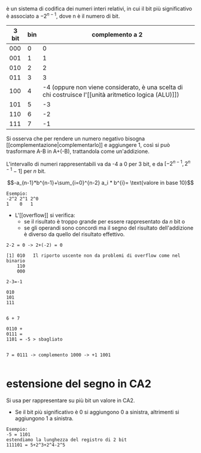 è un sistema di codifica dei numeri interi relativi, in cui il bit più significativo è associato a $-2^{n-1}$, dove n è il numero di bit.

| 3 bit | bin | complemento a 2                                                                                 |
| ----- | --- | ----------------------------------------------------------------------------------------------- |
| 000   | 0   | 0                                                                                               |
| 001   | 1   | 1                                                                                               |
| 010   | 2   | 2                                                                                               |
| 011   | 3   | 3                                                                                               |
| 100   | 4   | -4 (oppure non viene considerato, è una scelta di chi costruisce l'[[unità aritmetico logica (ALU)]]) |
| 101   | 5   | -3                                                                                              |
| 110   | 6   | -2                                                                                              |
| 111   | 7   | -1                                                                                              |

Si osserva che per rendere un numero negativo bisogna [[complementazione|complementarlo]] e aggiungere 1, così si può trasformare A-B in A+(-B), trattandola come un'addizione.

L'intervallo di numeri rappresentabili va da -4 a 0 per 3 bit, e da $[-2^{n-1}, 2^{n-1}-1]$ per $n$ bit.  

$$-a_{n-1}*b^{n-1}+\sum_{i=0}^{n-2} a_i * b^{i}= \text{valore in base 10}$$
```
Esempio:
-2^2 2^1 2^0
1    0   1
```

- L'[[overflow]] si verifica:
  - se il risultato è troppo grande per essere rappresentato da $n$ bit o
  - se gli operandi sono concordi ma il segno del risultato dell'addizione è diverso da quello del risultato effettivo.

```
2-2 = 0 -> 2+(-2) = 0

[1] 010   Il riporto uscente non da problemi di overflow come nel binario
    110
    000

2-3=-1

010
101
111


6 + 7                   

0110 +
0111 =
1101 = -5 > sbagliato


7 = 0111 -> complemento 1000 -> +1 1001


```
# estensione del segno in CA2
Si usa per rappresentare su più bit un valore in CA2.
- Se il bit più significativo è 0 si aggiungono 0 a sinistra, altrimenti si aggiungono 1 a sinistra.
```
Esempio:
-5 = 1101
estendiamo la lunghezza del registro di 2 bit
111101 = 5+2^3+2^4-2^5
```